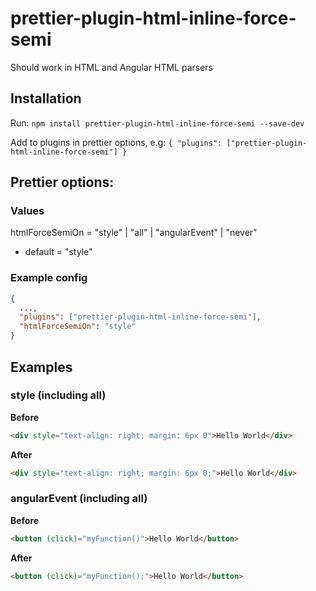 # prettier-plugin-html-inline-force-semi

Should work in HTML and Angular HTML parsers

## Installation
Run: `npm install prettier-plugin-html-inline-force-semi --save-dev`

Add to plugins in prettier options, e.g: `{ "plugins": ["prettier-plugin-html-inline-force-semi"] }`

## Prettier options:

### Values
htmlForceSemiOn = "style" | "all" | "angularEvent" | "never"

* default = "style"

### Example config
```json
{
  ...,
  "plugins": ["prettier-plugin-html-inline-force-semi"],
  "htmlForceSemiOn": "style"
}
```


## Examples

### style (including all)
**Before**
```html
<div style="text-align: right; margin: 6px 0">Hello World</div>
```
**After**
```html
<div style="text-align: right; margin: 6px 0;">Hello World</div>
```

### angularEvent (including all)
**Before**
```html
<button (click)="myFunction()">Hello World</button>
```
**After**
```html
<button (click)="myFunction();">Hello World</button>
```
